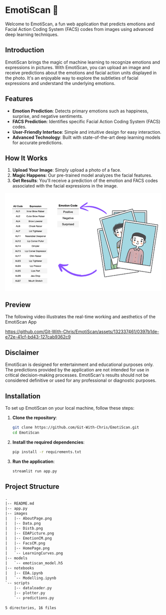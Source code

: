 # EmotiScan 🫥

Welcome to EmotiScan, a fun web application that predicts emotions and Facial Action Coding System (FACS) codes from images using advanced deep learning techniques.

## Introduction 

EmotiScan brings the magic of machine learning to recognize emotions and expressions in pictures. With EmotiScan, you can upload an image and receive predictions about the emotions and facial action units displayed in the photo. It's an enjoyable way to explore the subtleties of facial expressions and understand the underlying emotions.

## Features

- **Emotion Prediction**: Detects primary emotions such as happiness, surprise, and negative sentiments.
- **FACS Prediction**: Identifies specific Facial Action Coding System (FACS) codes.
- **User-Friendly Interface**: Simple and intuitive design for easy interaction.
- **Advanced Technology**: Built with state-of-the-art deep learning models for accurate predictions.

## How It Works

1. **Upload Your Image**: Simply upload a photo of a face.
2. **Magic Happens**: Our pre-trained model analyzes the facial features.
3. **Get Results**: You'll receive a prediction of the emotion and FACS codes associated with the facial expressions in the image.

![](./Images/EDAPicture.png)

## Preview

The following video illustrates the real-time working and aesthetics of the EmotiScan App

https://github.com/Git-With-Chris/EmotiScan/assets/132337461/0397b1de-e72e-41cf-bd43-127cab9362c9

## Disclaimer

EmotiScan is designed for entertainment and educational purposes only. The predictions provided by the application are not intended for use in critical decision-making processes. EmotiScan's results should not be considered definitive or used for any professional or diagnostic purposes.

## Installation

To set up EmotiScan on your local machine, follow these steps:

1. **Clone the repository**:
    ```bash
    git clone https://github.com/Git-With-Chris/EmotiScan.git
    cd EmotiScan
    ```

2. **Install the required dependencies**:
    ```bash
    pip install -r requirements.txt
    ```

3. **Run the application**:
    ```bash
    streamlit run app.py
    ```

## Project Structure
```text
.
|-- README.md
|-- app.py
|-- images
|   |-- AboutPage.png
|   |-- Data.png
|   |-- Distb.png
|   |-- EDAPicture.png
|   |-- EmotionCM.png
|   |-- FacsCM.png
|   |-- HomePage.png
|   `-- LearningCurves.png
|-- models
|   `-- emotiscan_model.h5
|-- notebooks
|   |-- EDA.ipynb
|   `-- Modelling.ipynb
`-- scripts
    |-- dataloader.py
    |-- plotter.py
    `-- predictions.py

5 directories, 16 files
```
